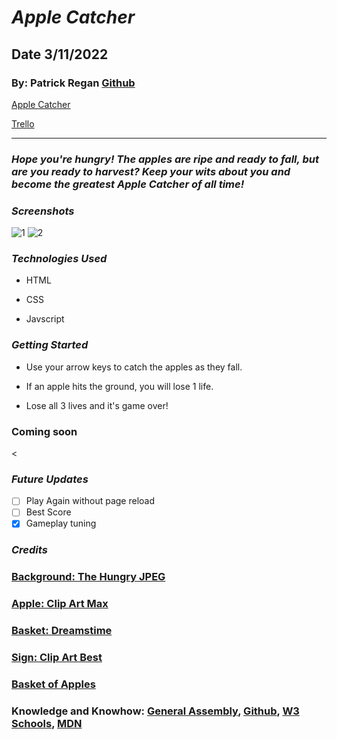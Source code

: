 # **_Apple Catcher_**

## Date 3/11/2022

### By: Patrick Regan [Github](https://github.com/pregan23)

[Apple Catcher](http://apple-catcher-game.surge.sh/)

[Trello](https://trello.com/b/E969mYHl/apple-catching)



---

### **_Hope you're hungry!  The apples are ripe and ready to fall, but are you ready to harvest?  Keep your wits about you and become the greatest Apple Catcher of all time!_**

### **_Screenshots_**
![1](https://imgur.com/a/v5Y2s8Y)
![2](https://imgur.com/a/3BvuomN)


### **_Technologies Used_**

- HTML

- CSS

- Javscript

### **_Getting Started_**

- Use your arrow keys to catch the apples as they fall.

- If an apple hits the ground, you will lose 1 life.

- Lose all 3 lives and it's game over!

### Coming soon

<
### **_Future Updates_**

- [ ] Play Again without page reload
- [ ] Best Score
- [x] Gameplay tuning
<!-- - [x] ~~Strikethrough~~ Items Also -->

### **_Credits_**

### [Background: The Hungry JPEG](https://media1.thehungryjpeg.com/thumbs2/ori_3489674_ae138c1c790705db1753e27e66a251f9469a3716_cartoon-seamless-forest-vector-background-for-smartphone-app-and-compu.jpg)

### [Apple: Clip Art Max](https://www.clipartmax.com/png/middle/29-294937_apple-red-apple-cartoon-png.png)

### [Basket: Dreamstime](https://thumbs.dreamstime.com/b/basket-texture-wooden-seamless-pattern-31172084.jpg)

### [Sign: Clip Art Best](http://www.clipartbest.com/cliparts/7Ta/64X/7Ta64XeRc.png)

### [Basket of Apples](https://i0.wp.com/blessedbeyondcrazy.com/wp-content/uploads/2016/08/vvv-0216-img_0278-1-1130-e1471666963489.jpg?resize=1200%2C800&ssl=1)

<!-- ### **Houses**: [DuckDuckGo Search](http://www.duckduckgo.com) -->

### **Knowledge and Knowhow**: [General Assembly](https://generalassemb.ly/), [Github](https://github.com/), [W3 Schools](https://www.w3schools.com/), [MDN](https://developer.mozilla.org/en-US/)